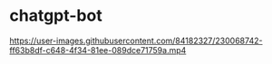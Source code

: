 # chatgpt-bot


https://user-images.githubusercontent.com/84182327/230068742-ff63b8df-c648-4f34-81ee-089dce71759a.mp4

